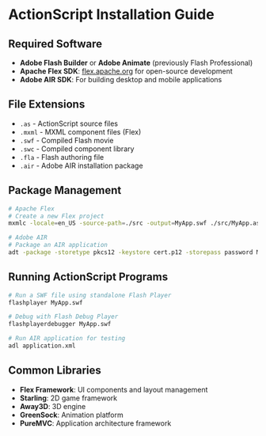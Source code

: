 # ActionScript Installation Guide

## Required Software

- **Adobe Flash Builder** or **Adobe Animate** (previously Flash Professional)
- **Apache Flex SDK**: [flex.apache.org](https://flex.apache.org/) for open-source development
- **Adobe AIR SDK**: For building desktop and mobile applications

## File Extensions

- `.as` - ActionScript source files
- `.mxml` - MXML component files (Flex)
- `.swf` - Compiled Flash movie
- `.swc` - Compiled component library
- `.fla` - Flash authoring file
- `.air` - Adobe AIR installation package

## Package Management

```bash
# Apache Flex
# Create a new Flex project
mxmlc -locale=en_US -source-path=./src -output=MyApp.swf ./src/MyApp.as

# Adobe AIR
# Package an AIR application
adt -package -storetype pkcs12 -keystore cert.p12 -storepass password MyApp.air application.xml MyApp.swf assets/
```

## Running ActionScript Programs

```bash
# Run a SWF file using standalone Flash Player
flashplayer MyApp.swf

# Debug with Flash Debug Player
flashplayerdebugger MyApp.swf

# Run AIR application for testing
adl application.xml
```

## Common Libraries

- **Flex Framework**: UI components and layout management
- **Starling**: 2D game framework
- **Away3D**: 3D engine
- **GreenSock**: Animation platform
- **PureMVC**: Application architecture framework
